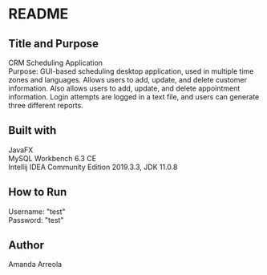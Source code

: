 ﻿# README 

## Title and Purpose
CRM Scheduling Application <br>
Purpose: GUI-based scheduling desktop application, used in multiple time zones and languages. Allows users to add, update, and delete customer information. Also allows users to add, update, and delete appointment information. Login attempts are logged in a text file, and users can generate three different reports. 

## Built with
JavaFX <br>
MySQL Workbench 6.3 CE <br>
Intellij IDEA Community Edition 2019.3.3, JDK 11.0.8 

## How to Run
Username: "test" <br>
Password: "test"

## Author
Amanda Arreola





